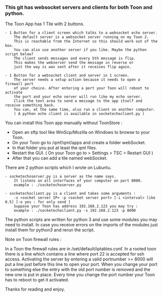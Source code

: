 ### This git has websocket servers and clients for both Toon and python.

The Toon App has 1 Tile with 2 buttons. 

    - 1 Button for a client screen which talks to a websocket echo server. 
        The default server is a websocket server running on my Toon 2.
        This is reachable from the Internet so this should work out of the box.
        You can also use another server if you like. Maybe the python script below?
        The client sends messages and every 5th message is flip.
        This makes the webserver send the message in reverse or
        just the way is was sent after it receives flip again.

    - 1 Button for a websocket client and server in 1 screen.
        The server needs a setup action because it needs to open a firewall port
        of your choice. After entering a port your Toon will reboot to activate
        the port and your echo server will run like my echo server.
        Click the text area to send a message to the app itself and receive something back.
        You can, at the same time, also run a client on another computer. 
        ( A python echo client is available in socketechoclient.py )

You can install this Toon app manually without ToonStore :

 - Open an sftp tool like WinScp/Mozilla on Windows to browse to your Toon.
 - On your Toon go to /qmf/qml/apps and create a folder webSocket.
 - In that folder you put at least the qml files.
 - Restart the GUI. ( On your Toon go to > Settings > TSC > Restart GUI )
 - After that you can add a tile named webSocket.

There are 2 python scripts which I wrote on Lubuntu.

    - socketechoserver.py is a server as the name says. 
        It listens on all interfaces of your computer on port 8000.
        example : ./socketechoserver.py
        
    - socketechoclient.py is a client and takes some arguments :
        -s <socket server IP> -p <socket server port> [-i <interval> like 0.5] [-o yes : for only send ]
        Suppose your Toon has address 192.168.2.123 you may try :
        example : ./socketechoclient.py -s 192.168.2.123 -p 8000
        
The python scripts are written for python 3 and use some modules you may need to install.
In case you receive errors on the imports of the modules just install them for python3 and rerun the script.


Note on Toon firewall rules : 

In a Toon the firewall rules are in /set/default/iptables.conf.
In a rooted toon there is a line which contains a line where port 22 is accepted for ssh access.
Activating the server by entering a valid portnumber >= 8000 will put a line just before this line to open your port.
When you change your port to something else the entry with the old port number is removed and the new one is put in place.
Every time you change the port number your Toon has to reboot to get it activated.

Thanks for reading and enjoy.
